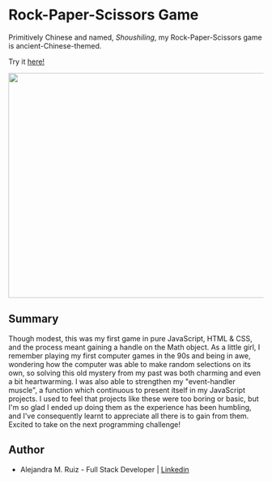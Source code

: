 # Rock-Paper-Scissors Game

Primitively Chinese and named, _Shoushiling_, my Rock-Paper-Scissors game is ancient-Chinese-themed.  

Try it [here!](https://alejandramruiz.github.io/rock-paper-scissors/)

<image src ="images/rps-img.png" width="750" height="445">

## Summary
Though modest, this was my first game in pure JavaScript, HTML & CSS, and the process meant gaining a handle on the Math object. As a little girl, I remember playing my first computer games in the 90s and being in awe, wondering how the computer was able to make random selections on its own, so solving this old mystery from my past was both charming and even a bit heartwarming. I was also able to strengthen my "event-handler muscle", a function which continuous to present itself in my JavaScript projects. I used to feel that projects like these were too boring or basic, but I'm so glad I ended up doing them as the experience has been humbling, and I've consequently learnt to appreciate all there is to gain from them. Excited to take on the next programming challenge!    

## Author 
* Alejandra M. Ruiz - Full Stack Developer | [Linkedin](https://www.linkedin.com/in/alejandra-m-ruiz/)
